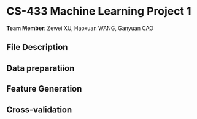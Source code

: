 # CS-433 Machine Learning Project 1

__Team Member__: Zewei XU, Haoxuan WANG, Ganyuan CAO

## File Description


## Data preparatiion

## Feature Generation

## Cross-validation 
